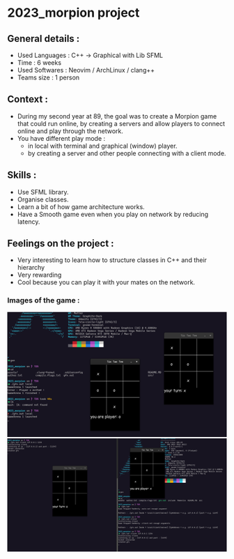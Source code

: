 # 2023_morpion project

## General details :
- Used Languages : C++ -> Graphical with Lib SFML
- Time : 6 weeks
- Used Softwares : Neovim / ArchLinux / clang++
- Teams size : 1 person

## Context :
- During my second year at 89, the goal was to create a Morpion game that could run online, by creating a servers and allow players to connect online and play through the network.
- You have different play mode : 
  - in local with terminal and graphical (window) player.
  - by creating a server and other people connecting with a client mode.

## Skills : 
- Use SFML library.
- Organise classes.
- Learn a bit of how game architecture works.
- Have a Smooth game even when you play on network by reducing latency.

## Feelings on the project :
- Very interesting to learn how to structure classes in C++ and their hierarchy
- Very rewarding
- Cool because you can play it with your mates on the network.

### Images of the game :
![local](local.png)
![server](server.png)
